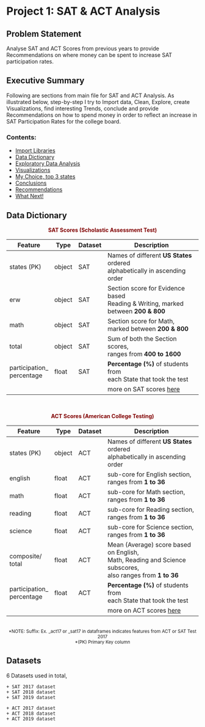
# Project 1: SAT & ACT Analysis


## Problem Statement

<p>Analyse SAT and ACT Scores from previous years to provide Recommendations on where money can be spent to increase SAT participation rates.</p>


## Executive Summary

<p>Following are sections from main file for SAT and ACT Analysis. As illustrated below, step-by-step I try to Import data, Clean, Explore, create Visualizations, find interesting Trends, conclude and provide Recommendations on how to spend money in order to reflect an increase in SAT Participation Rates for the college board. </p>

### Contents:
- [Import Libraries](SamayShah_Project%231_raw.ipynb#Import-Libraries)
- [Data Dictionary](SamayShah_Project%231_raw.ipynb#Data-Dictionary)
- [Exploratory Data Analysis](SamayShah_Project%231_raw.ipynb#Exploratory-Data-Analysis)
- [Visualizations](SamayShah_Project%231_raw.ipynb#Visualization)
- [My Choice, top 3 states](SamayShah_Project%231_raw.ipynb#My-Choice,-top-3-states)
- [Conclusions](SamayShah_Project%231_raw.ipynb#Conclusions)
- [Recommendations](SamayShah_Project%231_raw.ipynb#Recommendations)
- [What Next!](SamayShah_Project%231_raw.ipynb#What-Next!)


## Data Dictionary

<center><strong><span style="color:maroon"> SAT Scores (Scholastic Assessment Test) </span></strong></center>

|Feature|Type|Dataset|Description|
|---|---|---|---|
|states (PK)|object|SAT| Names of different __US States__ ordered <br> alphabetically in ascending order |
|erw|object|SAT|Section score for Evidence based<br> Reading & Writing, marked<br> between __200 & 800__ | 
|math|object|SAT|Section score for Math,<br> marked between __200 & 800__ | 
|total|object|SAT|Sum of both the Section scores,<br> ranges from __400 to 1600__ | 
|participation_<br>percentage|float|SAT|__Percentage (%)__ of students from<br>each State that took the test|
|||| more on SAT scores [here][1]|

[1]: https://blog.prepscholar.com/sat-score-range "SAT Score"

 &nbsp;
 
<center><strong><span style="color:maroon"> ACT Scores (American College Testing) </span></strong> </center>

|Feature|Type|Dataset|Description|
|---|---|---|---|
|states (PK)|object|ACT| Names of different __US States__ ordered <br> alphabetically in ascending order | 
|english|float|ACT|sub-core for English section,<br> ranges from __1 to 36__ | 
|math|float|ACT|sub-core for Math section,<br> ranges from __1 to 36__| 
|reading|float|ACT|sub-core for Reading section,<br> ranges from __1 to 36__| 
|science|float|ACT|sub-core for Science section,<br> ranges from __1 to 36__| 
|composite/<br>total|float|ACT|Mean (Average) score based on English,<br> Math, Reading and Science subscores,<br> also ranges from __1 to 36__|
|participation_<br>percentage|float|ACT|__Percentage (%)__ of students from<br>each State that took the test
|||| more on ACT scores [here][2]

[2]: https://www.act.org/content/act/en/products-and-services/the-act/scores/understanding-your-scores.html "ACT Score"

<br>
<center><sub>*NOTE: Suffix: Ex. _act17 or _sat17 in dataframes indicates features from ACT or SAT Test 2017<br>*(PK) Primary Key column</sub></center>


## Datasets

<p> 6 Datasets used in total, </p>
    
    + SAT 2017 dataset
    + SAT 2018 dataset
    + SAT 2019 dataset
    
    + ACT 2017 dataset
    + ACT 2018 dataset
    + ACT 2019 dataset
 

